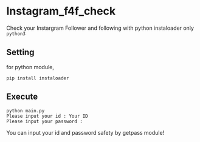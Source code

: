 # Instagram_f4f_check
Check your Instargram Follower and following with python instaloader
only `python3`

## Setting
for python module, 
```
pip install instaloader
```

## Execute
```
python main.py
Please input your id : Your ID
Please input your password : 
```

You can input your id and password safety by getpass module!
